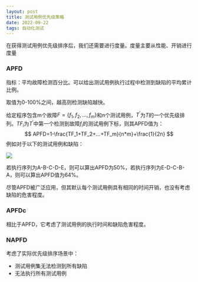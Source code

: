 ```yaml
---
layout: post
title: 测试用例优先级策略
date: 2022-09-22
tags: 自动化测试
---
```


在获得测试用例优先级排序后，我们还需要进行度量。度量主要从性能、开销进行度量

### APFD

指标：平均故障检测百分比。可以给出测试用例执行过程中检测到缺陷的平均累计比例。

取值为0-100%之间，越高则检测缺陷越快。

给定程序包含m个故障$F=\{f_1,f_2,...,f_m\}$和n个测试用例，$T^{'}$为$T$的一个优先级排列。$TF_i$为$T^{'}$中第一个检测到故障$f_i$的测试用例下标，则其APFD值为：
$$
APFD=1-\frac{TF_1+TF_2+...+TF_m}{n*m}+\frac{1}{2n}
$$
例如对于以下的测试用例和缺陷：

![](https://newtank1.github.io/assets/images/QQ截图20220924163539.png)

若执行序列为A-B-C-D-E，则可以算出APFD为50%，若执行序列为E-D-C-B-A，则可以算出APFD值为64%。

尽管APFD被广泛应用，但其默认每个测试用例具有相同的时间开销，也没有考虑缺陷的危害程度。

### APFDc

相比于APFD，它考虑了测试用例的执行时间和缺陷危害程度。

### NAPFD

考虑了实际优先级排序场景中：

- 测试用例集无法检测到所有缺陷
- 无法执行所有测试用例